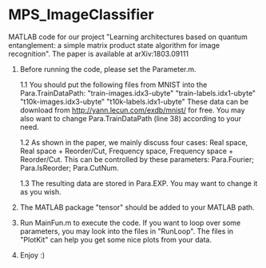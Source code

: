 # MPS_ImageClassifier
MATLAB code for our project "Learning architectures based on quantum entanglement: a simple matrix product state algorithm for image recognition". The paper is available at arXiv:1803.09111


1. Before running the code, please set the Parameter.m. 

	1.1 You should put the following files from MNIST into the Para.TrainDataPath:
        "train-images.idx3-ubyte"  "train-labels.idx1-ubyte"
        "t10k-images.idx3-ubyte"  "t10k-labels.idx1-ubyte"
    These data can be download from http://yann.lecun.com/exdb/mnist/ for free. You may also want to change Para.TrainDataPath (line 38) according to your need.

	1.2 As shown in the paper, we mainly discuss four cases: Real space, Real space + Reorder/Cut, Frequency space, Frequency space + Reorder/Cut. This can be controlled by these parameters: Para.Fourier; Para.IsReorder; Para.CutNum. 
  
	1.3 The resulting data are stored in Para.EXP. You may want to change it as you wish.
 
2. The MATLAB package "tensor" should be added to your MATLAB path. 
 
3. Run MainFun.m to execute the code. If you want to loop over some parameters, you may look into the files in "RunLoop". The files in "PlotKit" can help you get some nice plots from your data.

4. Enjoy :)
